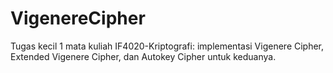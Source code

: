 # VigenereCipher
Tugas kecil 1 mata kuliah IF4020-Kriptografi: implementasi Vigenere Cipher, Extended Vigenere Cipher, dan Autokey Cipher untuk keduanya.
